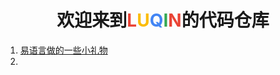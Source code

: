 # <center>欢迎来到<font color="#ea4335">L</font><font color="#fbbc05">U</font><font color="#4285f4">Q</font><font color="#34a853">I</font><font color="#ea4335">N</font>的代码仓库</center>

1. [易语言做的一些小礼物](https://github.com/luqin12368/e_word)
1.
